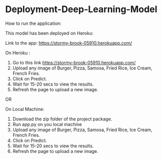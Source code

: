 # Deployment-Deep-Learning-Model

How to run the application:

This model has been deployed on Heroku:

Link to the app: https://stormy-brook-05910.herokuapp.com/

On Heroku :
1. Go to this link https://stormy-brook-05910.herokuapp.com/
2. Upload any image of Burger, Pizza, Samosa, Fried Rice, Ice Cream, French Fries.
3. Click on Predict.
4. Wait for 15-20 secs to view the results.
5. Refresh the page to upload a new image.

OR

On Local Machine: 
1. Download the zip folder of the project package.
2. Run app.py on you local machine
3. Upload any image of Burger, Pizza, Samosa, Fried Rice, Ice Cream, French Fries.
4. Click on Predict.
5. Wait for 15-20 secs to view the results.
6. Refresh the page to upload a new image.

 
